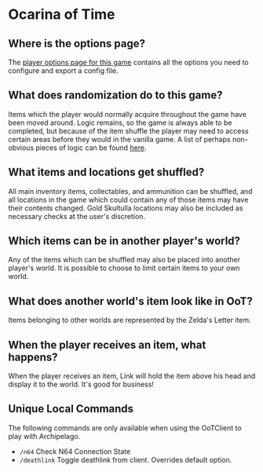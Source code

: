 # Ocarina of Time

## Where is the options page?

The [player options page for this game](../player-options) contains all the options you need to configure and export a
config file.

## What does randomization do to this game?

Items which the player would normally acquire throughout the game have been moved around. Logic remains, so the game is
always able to be completed, but because of the item shuffle the player may need to access certain areas before they
would in the vanilla game. A list of perhaps non-obvious pieces of logic can be found
[here](https://wiki.ootrandomizer.com/index.php?title=Logic).

## What items and locations get shuffled?

All main inventory items, collectables, and ammunition can be shuffled, and all locations in the game which could
contain any of those items may have their contents changed. Gold Skultulla locations may also be included as necessary
checks at the user's discretion.

## Which items can be in another player's world?

Any of the items which can be shuffled may also be placed into another player's world. It is possible to choose to limit
certain items to your own world.

## What does another world's item look like in OoT?

Items belonging to other worlds are represented by the Zelda's Letter item.

## When the player receives an item, what happens?

When the player receives an item, Link will hold the item above his head and display it to the world. It's good for
business!

## Unique Local Commands

The following commands are only available when using the OoTClient to play with Archipelago.

- `/n64` Check N64 Connection State
- `/deathlink` Toggle deathlink from client. Overrides default option.
